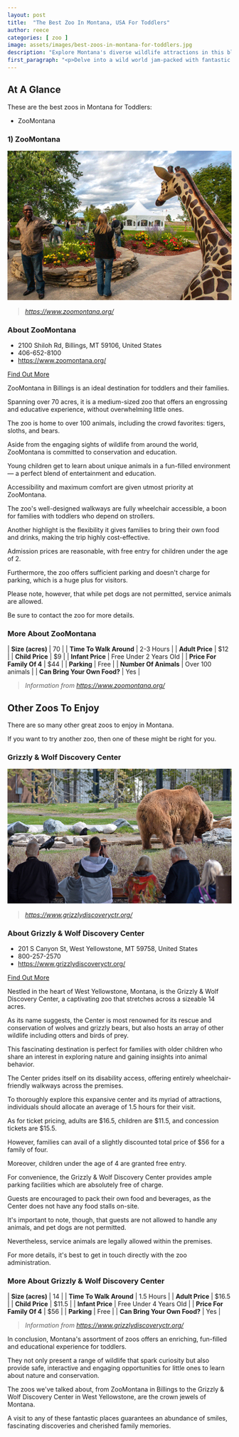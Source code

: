 ```yaml
---
layout: post
title:  "The Best Zoo In Montana, USA For Toddlers"
author: reece
categories: [ zoo ]
image: assets/images/best-zoos-in-montana-for-toddlers.jpg
description: "Explore Montana's diverse wildlife attractions in this blog article featuring the best zoos in the state. We delve deep into what makes each zoo unique, offering insights for your next family day out."
first_paragraph: "<p>Delve into a wild world jam-packed with fantastic creatures, riveting adventures, and enlightening opportunities for your little ones! Welcome to our guide to the best zoos in the picturesque has-to-offer state of Montana, tailored specifically for our curious and energetic toddlers.</p><p>As we explore this treasure trove of biodiversity, we will ignite the vibrant imagination within our children, stimulate their sense of wonder, and instill the values of conservation and love for nature.</p><p>From lively parakeet feedings to exciting reptile encounters, embrace this exciting journey across Montana's top-notch zoos, guaranteed to create unforgettable family memories! So grab your adventurer’s hat, pack those snacks, and let’s embark on a fascinating exploration of these magical animal kingdoms!</p>"
---
```


<div class="overview" markdown="1"> 

## At A Glance

These are the best zoos in Montana for Toddlers:

- ZooMontana


</div>


### 1) ZooMontana

![ZooMontana](assets/images/zoos/ZooMontana.png)

> *https://www.zoomontana.org/* 



<div class="find-out-more" markdown="1">

### About ZooMontana

- 2100 Shiloh Rd, Billings, MT 59106, United States
- 406-652-8100
- <a href="https://www.zoomontana.org/">https://www.zoomontana.org/</a>



<a class="subscribe btn" href="https://www.zoomontana.org/">Find Out More</a>

</div>


ZooMontana in Billings is an ideal destination for toddlers and their families. 

Spanning over 70 acres, it is a medium-sized zoo that offers an engrossing and educative experience, without overwhelming little ones. 

The zoo is home to over 100 animals, including the crowd favorites: tigers, sloths, and bears. 

Aside from the engaging sights of wildlife from around the world, ZooMontana is committed to conservation and education. 

Young children get to learn about unique animals in a fun-filled environment — a perfect blend of entertainment and education.

Accessibility and maximum comfort are given utmost priority at ZooMontana. 

The zoo's well-designed walkways are fully wheelchair accessible, a boon for families with toddlers who depend on strollers. 

Another highlight is the flexibility it gives families to bring their own food and drinks, making the trip highly cost-effective. 

Admission prices are reasonable, with free entry for children under the age of 2. 

Furthermore, the zoo offers sufficient parking and doesn't charge for parking, which is a huge plus for visitors. 

Please note, however, that while pet dogs are not permitted, service animals are allowed. 

Be sure to contact the zoo for more details.
<div class="overview" markdown="1" id="wyntk-zoomontana"> 

### More About ZooMontana
    

| **Size (acres)** | 70 |
| **Time To Walk Around** | 2-3 Hours |
| **Adult Price** | $12 |
| **Child Price** | $9 |
| **Infant Price** | Free Under 2 Years Old |
| **Price For Family Of 4** | $44 |
| **Parking** | Free |
| **Number Of Animals** | Over 100 animals |
| **Can Bring Your Own Food?** | Yes |


> *Information from https://www.zoomontana.org/* 



</div>




## Other Zoos To Enjoy

There are so many other great zoos to enjoy in Montana. 

If you want to try another zoo, then one of these might be right for you.

### Grizzly & Wolf Discovery Center

![Grizzly & Wolf Discovery Center](assets/images/zoos/GrizzlyWolfDiscoveryCenter.jpg)

> *https://www.grizzlydiscoveryctr.org/* 



<div class="find-out-more" markdown="1">

### About Grizzly & Wolf Discovery Center

- 201 S Canyon St, West Yellowstone, MT 59758, United States
- 800-257-2570
- <a href="https://www.grizzlydiscoveryctr.org/">https://www.grizzlydiscoveryctr.org/</a>



<a class="subscribe btn" href="https://www.grizzlydiscoveryctr.org/">Find Out More</a>

</div>



Nestled in the heart of West Yellowstone, Montana, is the Grizzly & Wolf Discovery Center, a captivating zoo that stretches across a sizeable 14 acres. 

As its name suggests, the Center is most renowned for its rescue and conservation of wolves and grizzly bears, but also hosts an array of other wildlife including otters and birds of prey. 

This fascinating destination is perfect for families with older children who share an interest in exploring nature and gaining insights into animal behavior. 

The Center prides itself on its disability access, offering entirely wheelchair-friendly walkways across the premises.

To thoroughly explore this expansive center and its myriad of attractions, individuals should allocate an average of 1.5 hours for their visit. 

As for ticket pricing, adults are $16.5, children are $11.5, and concession tickets are $15.5. 

However, families can avail of a slightly discounted total price of $56 for a family of four. 

Moreover, children under the age of 4 are granted free entry. 

For convenience, the Grizzly & Wolf Discovery Center provides ample parking facilities which are absolutely free of charge. 

Guests are encouraged to pack their own food and beverages, as the Center does not have any food stalls on-site. 

It's important to note, though, that guests are not allowed to handle any animals, and pet dogs are not permitted. 

Nevertheless, service animals are legally allowed within the premises. 

For more details, it's best to get in touch directly with the zoo administration.


<div class="overview" markdown="1"id="wyntk-grizzly--wolf-discovery-center"> 

### More About Grizzly & Wolf Discovery Center
    

| **Size (acres)** | 14 |
| **Time To Walk Around** | 1.5 Hours |
| **Adult Price** | $16.5 |
| **Child Price** | $11.5 |
| **Infant Price** | Free Under 4 Years Old |
| **Price For Family Of 4** | $56 |
| **Parking** | Free |
| **Can Bring Your Own Food?** | Yes |


> *Information from https://www.grizzlydiscoveryctr.org/* 



</div>

In conclusion, Montana's assortment of zoos offers an enriching, fun-filled and educational experience for toddlers. 

They not only present a range of wildlife that spark curiosity but also provide safe, interactive and engaging opportunities for little ones to learn about nature and conservation. 

The zoos we've talked about, from ZooMontana in Billings to the Grizzly & Wolf Discovery Center in West Yellowstone, are the crown jewels of Montana. 

A visit to any of these fantastic places guarantees an abundance of smiles, fascinating discoveries and cherished family memories.
